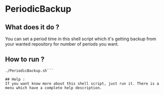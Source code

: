 # PeriodicBackup

## What does it do ? 
You can set a period time in this shell script which it's getting backup from your wanted repository for number of periods you want.

## How to run ? 

``` chmod PeriodicBackup.sh
./PeriodicBackup.sh```

## Help : 
If you want know more about this shell script, just run it. There is a menu which have a complete help description.
